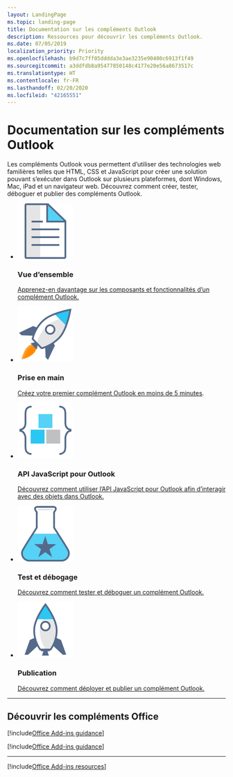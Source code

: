 ```yaml
---
layout: LandingPage
ms.topic: landing-page
title: Documentation sur les compléments Outlook
description: Ressources pour découvrir les compléments Outlook.
ms.date: 07/05/2019
localization_priority: Priority
ms.openlocfilehash: b9d7c7ff05dddda3e3ae3235e90400c6913f1f49
ms.sourcegitcommit: a3ddfdb8a95477850148c4177e20e56a8673517c
ms.translationtype: HT
ms.contentlocale: fr-FR
ms.lasthandoff: 02/20/2020
ms.locfileid: "42165551"
---
```

# <a name="outlook-add-ins-documentation"></a>Documentation sur les compléments Outlook

Les compléments Outlook vous permettent d’utiliser des technologies web familières telles que HTML, CSS et JavaScript pour créer une solution pouvant s’exécuter dans Outlook sur plusieurs plateformes, dont Windows, Mac, iPad et un navigateur web. Découvrez comment créer, tester, déboguer et publier des compléments Outlook.

<ul class="panelContent cardsF cols cols3">
    <li>
        <div class="cardSize">
            <div class="cardPadding">
                <div class="card">
                    <div class="cardImageOuter">
                        <div class="cardImage">
                            <img src="../images/index-landing-page/i_article.svg" alt="Overview" />
                        </div>
                    </div>
                    <div class="cardText">
                        <h3>Vue d’ensemble</h3>
                        <p><a href="outlook-add-ins-overview.md">Apprenez-en davantage sur les composants et fonctionnalités d’un complément Outlook.</a></p>
                    </div>
                </div>
            </div>
        </div>
    </li>
    <li>
        <div class="cardSize">
            <div class="cardPadding">
                <div class="card">
                    <div class="cardImageOuter">
                        <div class="cardImage">
                            <img src="../images/index-landing-page/i_get-started.svg" alt="Getting started" />
                        </div>
                    </div>
                    <div class="cardText">
                        <h3>Prise en main</h3>
                        <p><a href="../quickstarts/outlook-quickstart.md">Créez votre premier complément Outlook en moins de 5 minutes</a>.</p>
                    </div>
                </div>
            </div>
        </div>
    </li>
    <li>
        <div class="cardSize">
            <div class="cardPadding">
                <div class="card">
                    <div class="cardImageOuter">
                        <div class="cardImage">
                            <img src="../images/index-landing-page/i_code-blocks.svg" alt="Outlook JavaScript API" />
                        </div>
                    </div>
                    <div class="cardText">
                        <h3>API JavaScript pour Outlook</h3>
                        <p><a href="apis.md">Découvrez comment utiliser l’API JavaScript pour Outlook afin d’interagir avec des objets dans Outlook.</a></p>
                    </div>
                </div>
            </div>
        </div>
    </li>
    <li>
        <div class="cardSize">
            <div class="cardPadding">
                <div class="card">
                    <div class="cardImageOuter">
                        <div class="cardImage">
                            <img src="../images/index-landing-page/i_recommended-testing.svg" alt="Testing and debugging" />
                        </div>
                    </div>
                    <div class="cardText">
                        <h3>Test et débogage</h3>
                        <p><a href="../testing/test-debug-office-add-ins.md">Découvrez comment tester et déboguer un complément Outlook.</a></p>
                    </div>
                </div>
            </div>
        </div>
    </li>
    <li>
        <div class="cardSize">
            <div class="cardPadding">
                <div class="card">
                    <div class="cardImageOuter">
                        <div class="cardImage">
                            <img src="../images/index-landing-page/i_deploy.svg" alt="Publishing" />
                        </div>
                    </div>
                    <div class="cardText">
                        <h3>Publication</h3>
                        <p><a href="../publish/publish.md">Découvrez comment déployer et publier un complément Outlook.</a></p>
                    </div>
                </div>
            </div>
        </div>
    </li>
</ul>

---

<h2>Découvrir les compléments Office</h2>

[!include[Office Add-ins guidance](../includes/landing-page-office-addins-guidance.md)]

[!include[Office Add-ins guidance](../includes/landing-page-office-addins-guidance-note.md)]

---

[!include[Office Add-ins resources](../includes/landing-page-resources-no-script-lab.md)]

